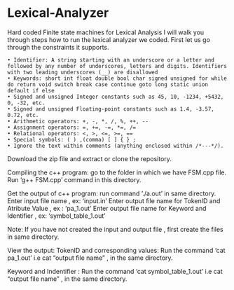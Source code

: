 # Lexical-Analyzer
Hard coded Finite state machines for Lexical Analysis 
I will walk you through steps how to run the lexical analyzer we coded. First let us go through the constraints it supports.

    • Identifier: A string starting with an underscore or a letter and followed by any number of underscores, letters and digits. Identifiers with two leading underscores (__) are disallowed
    • Keywords: short int float double bool char signed unsigned for while do return void switch break case continue goto long static union default if else
    • Signed and unsigned Integer constants such as 45, 10, -1234, +5432, 0, -32, etc.
    • Signed and unsigned Floating-point constants such as 1.4, -3.57, 0.72, etc. 
    • Arithmetic operators: +, -, *, /, %, ++, -- 
    • Assignment operators: =, +=, -=, *=, /= 
    • Relational operators: <, >, <=, >=, == 
    • Special symbols: ( ) ,(comma) [ ] { } ;
    • Ignore the text within comments (anything enclosed within /*---*/). 
      
        
Download the zip file and extract or clone the repository. 

Compiling the c++ program:
go to the folder in which we have FSM.cpp file. 
Run ‘g++ FSM.cpp’ command in this directory.

Get the output of c++ program:
run command ‘./a.out’ in same directory.
Enter input file name , ex: ‘input.in’
Enter output file name for TokenID and Atribute Value , ex : ‘pa_1.out’
Enter output file name for Keyword and Identifier , ex: ‘symbol_table_1.out’

Note: If you have not created the input and output file , first create the files in same directory.

View the output:
TokenID and corresponding values: 
Run the command ‘cat pa_1.out’ i.e cat “output file name” , in the same directory.

Keyword and Indentifier :
Run the command ‘cat symbol_table_1.out’ i.e cat “output file name” , in the same directory.
